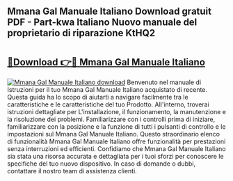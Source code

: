 ## Mmana Gal Manuale Italiano Download gratuit PDF - Part-kwa Italiano Nuovo manuale del proprietario di riparazione KtHQ2

# <h2><a href="http://df9shql.blite.top/?on=Mmana+Gal+Manuale+Italiano">🔗Download 👉🔴 Mmana Gal Manuale Italiano</a></h2>

[![Mmana Gal Manuale Italiano download](https://i.imgur.com/lujVjoI.png)](http://df9shql.blite.top/?on=Mmana+Gal+Manuale+Italiano)
Benvenuto nel manuale di Istruzioni per il tuo Mmana Gal Manuale Italiano acquistato di recente. Questa guida ha lo scopo di aiutarti a navigare facilmente tra le caratteristiche e le caratteristiche del tuo Prodotto. All'interno, troverai istruzioni dettagliate per L'installazione, il funzionamento, la manutenzione e la risoluzione dei problemi. Familiarizzare con i controlli prima di iniziare, familiarizzare con la posizione e la funzione di tutti i pulsanti di controllo e le impostazioni sul Mmana Gal Manuale Italiano. Questo straordinario elenco di funzionalità Mmana Gal Manuale Italiano offre funzionalità per prestazioni senza interruzioni ed efficienti. Confidiamo che Mmana Gal Manuale Italiano sia stata una risorsa accurata e dettagliata per i tuoi sforzi per conoscere le specifiche del tuo nuovo dispositivo. In caso di domande o dubbi, contattare il nostro team di assistenza clienti.
